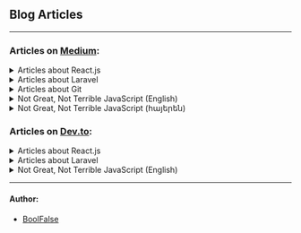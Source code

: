 
## Blog Articles

***

### Articles on [Medium](https://medium.com/@boolfalse/):

<details>
  <summary>Articles about React.js</summary>

- [Visualized radio-streaming with React/Vite/Node/Socket.io](https://medium.com/@boolfalse/visualized-radio-streaming-with-react-vite-node-ffmpeg-socket-io-9ed6feb6fcc3)
</details>

<details>
  <summary>Articles about Laravel</summary>

- [AmeriaBank & IDram V-POS integration to your Laravel (PHP) app](https://medium.com/@boolfalse/ameriabank-idram-v-pos-integration-to-your-laravel-php-app-ba51816e6acb)
- [A solid way to add multi-language support to your Laravel app](https://medium.com/@boolfalse/a-solid-way-to-add-multi-language-support-to-your-laravel-app-3c34d7e44600)
- [Setup Laravel (PHP, MySQL, Node.js) on server with a bash script](https://medium.com/@boolfalse/setup-laravel-php-mysql-node-js-on-server-with-a-bash-script-ad2110f6abb3)
</details>

<details>
  <summary>Articles about Git</summary>

- [Remove latest pushed Git-commits from remote repo](https://medium.com/@boolfalse/remove-latest-pushed-git-commits-61e5dcf407d3)
- [Quick way to solve Git problem: Permission denied](https://medium.com/@boolfalse/quick-way-to-solve-git-problem-permission-denied-b13051546f8f)
</details>

<details>
  <summary>Not Great, Not Terrible JavaScript (English)</summary>

- [Not Great, Not Terrible JavaScript (part 0/7)](https://medium.com/@boolfalse/not-great-not-terrible-javascript-part-0-7-c33d667a9c13)
- [Browsers; JavaScript Creation (part 1/7)](https://medium.com/@boolfalse/browsers-javascript-creation-74f5cb4f8ff8)
- [JavaScript Engine: meaning and structure (part 2/7)](https://medium.com/@boolfalse/javascript-engine-meaning-and-structure-7d904697cd97)
- [JavaScript: Execution Context, Data Storing (part 3/7)](https://medium.com/@boolfalse/javascript-execution-context-data-storing-172dcdf721f9)
- [Node.js: libUV, introducing event-loop (part 4/7)](https://medium.com/@boolfalse/node-js-libuv-introducing-event-loop-523aa3444a63)
- [Node.js: thread pool, real life analogy (part 5/7)](https://medium.com/@boolfalse/node-js-thread-pool-real-life-analogy-e4574ef86c9b)
- [Node.js: event-loop with practical examples. A big picture (part 6/7)](https://medium.com/@boolfalse/node-js-event-loop-with-practical-examples-a-big-picture-fa0481512237)
- [JavaScript: language, engines, runtimes, environments (part 7/7)](https://medium.com/@boolfalse/javascript-language-engines-runtimes-environments-6fdab4e7759e)
</details>

<details>
  <summary>Not Great, Not Terrible JavaScript (հայերեն)</summary>

- [Not Great, Not Terrible JavaScript (մաս 0/7)](https://medium.com/@boolfalse/not-great-not-terrible-javascript-%D5%B4%D5%A1%D5%BD-0-7-ce7b3d97fd0b)
- [Browser֊ների մասին; JavaScript֊ի ստեղծումը (մաս 1/7)](https://medium.com/@boolfalse/browser-%D5%B6%D5%A5%D6%80%D5%AB-%D5%B4%D5%A1%D5%BD%D5%AB%D5%B6-javascript-%D5%AB-%D5%BD%D5%BF%D5%A5%D5%B2%D5%AE%D5%B8%D6%82%D5%B4%D5%A8-bd7432375275)
- [JavaScript Engine․ նշանակությունը և կառուցվածքը (մաս 2/7)](https://medium.com/@boolfalse/javascript-engine-%D5%B6%D5%B7%D5%A1%D5%B6%D5%A1%D5%AF%D5%B8%D6%82%D5%A9%D5%B5%D5%B8%D6%82%D5%B6%D5%A8-%D6%87-%D5%AF%D5%A1%D5%BC%D5%B8%D6%82%D6%81%D5%BE%D5%A1%D5%AE%D6%84%D5%A8-d900993ba01b)
- [Execution Context, Տվյալների պահպանում (մաս 3/7)](https://medium.com/@boolfalse/execution-context-%D5%BF%D5%BE%D5%B5%D5%A1%D5%AC%D5%B6%D5%A5%D6%80%D5%AB-%D5%BA%D5%A1%D5%B0%D5%BA%D5%A1%D5%B6%D5%B8%D6%82%D5%B4-4bc4fc2ebd4c)
- [libUV, event-loop ծանոթություն (մաս 4/7)](https://medium.com/@boolfalse/libuv-event-loop-%D5%AE%D5%A1%D5%B6%D5%B8%D5%A9%D5%B8%D6%82%D5%A9%D5%B5%D5%B8%D6%82%D5%B6-886772ab3df)
- [thread pool, անալոգ ռեալ կյանքից (մաս 5/7)](https://medium.com/@boolfalse/thread-pool-%D5%A1%D5%B6%D5%A1%D5%AC%D5%B8%D5%A3-%D5%BC%D5%A5%D5%A1%D5%AC-%D5%AF%D5%B5%D5%A1%D5%B6%D6%84%D5%AB%D6%81-8fb6f5f4bfd7)
- [event-loop֊ը պրակտիկ օրինակներով։ Ընդհանուր պատկեր (մաս 6/7)](https://medium.com/@boolfalse/event-loop-%D5%A8-%D5%BA%D6%80%D5%A1%D5%AF%D5%BF%D5%AB%D5%AF-%D6%85%D6%80%D5%AB%D5%B6%D5%A1%D5%AF%D5%B6%D5%A5%D6%80%D5%B8%D5%BE-%D5%A8%D5%B6%D5%A4%D5%B0%D5%A1%D5%B6%D5%B8%D6%82%D6%80-%D5%BA%D5%A1%D5%BF%D5%AF%D5%A5%D6%80-363eff47b6c9)
- [JavaScript. լեզու, runtime, engine, միջավայր; Node.js մրցակիցներ՝ Deno, Bun (մաս 7/7)](https://medium.com/@boolfalse/javascript-%D5%AC%D5%A5%D5%A6%D5%B8%D6%82-runtime-engine-%D5%B4%D5%AB%D5%BB%D5%A1%D5%BE%D5%A1%D5%B5%D6%80-node-js-%D5%B4%D6%80%D6%81%D5%A1%D5%AF%D5%AB%D6%81%D5%B6%D5%A5%D6%80-deno-bun-82cf3222e94b)
</details>



### Articles on [Dev.to](https://dev.to/boolfalse):

<details>
  <summary>Articles about React.js</summary>

- [Visualized radio-streaming w/ React/Vite/Node/Socket.io](https://dev.to/boolfalse/visualized-radio-streaming-w-reactvitenodesocketio-34jo)
</details>

<details>
  <summary>Articles about Laravel</summary>

- [A solid way to add multi-language support to your Laravel app]()
</details>

<details>
  <summary>Not Great, Not Terrible JavaScript (English)</summary>

- [Not Great, Not Terrible JavaScript (part 0/7)](https://dev.to/boolfalse/not-great-not-terrible-javascript-part-07-3hp5)
- [Browsers; JavaScript Creation (part 1/7)](https://dev.to/boolfalse/browsers-javascript-creation-part-17-3c85)
- [JavaScript Engine: meaning and structure (part 2/7)](https://dev.to/boolfalse/javascript-engine-meaning-and-structure-part-27-2pc6)
- [JavaScript: Execution Context, Data Storing (part 3/7)](https://dev.to/boolfalse/javascript-execution-context-data-storing-part-37-2n1l)
- [Node.js: libUV, introducing event-loop (part 4/7)](https://dev.to/boolfalse/nodejs-libuv-introducing-event-loop-part-47-59hp)
- [Node.js: thread pool, real life analogy (part 5/7)](https://dev.to/boolfalse/nodejs-thread-pool-real-life-analogy-part-57-4njo)
- [Node.js: event-loop with practical examples. A big picture (part 6/7)](https://dev.to/boolfalse/nodejs-event-loop-with-practical-examples-a-big-picture-part-67-2nhi)
- [JavaScript: language, engines, runtimes, environments (part 7/7)](https://dev.to/boolfalse/javascript-language-engines-runtimes-environments-part-77-gjf)
</details>

***

#### Author:

- [BoolFalse](https://boolfalse.com/)
